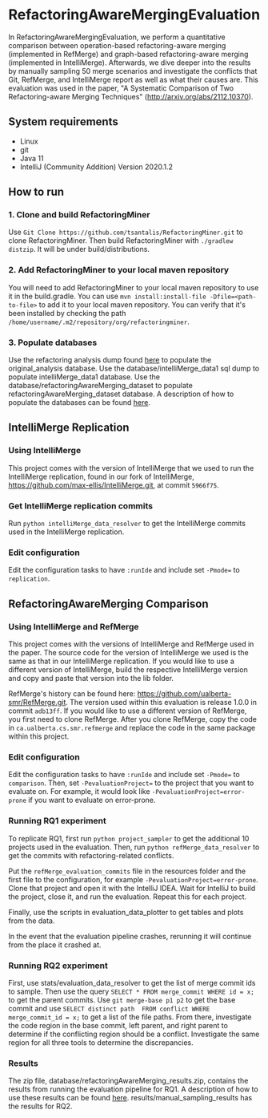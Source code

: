 # RefactoringAwareMergingEvaluation

In RefactoringAwareMergingEvaluation, we perform a quantitative comparison between operation-based refactoring-aware merging (implemented in RefMerge) and 
graph-based refactoring-aware merging (implemented in IntelliMerge). Afterwards, we dive deeper into the results by manually sampling 50 merge scenarios and 
investigate the conflicts that Git, RefMerge, and IntelliMerge report as well as what their causes are. This evaluation was used in the paper, "A Systematic Comparison of Two Refactoring-aware Merging Techniques" (http://arxiv.org/abs/2112.10370).

## System requirements
* Linux
* git
* Java 11
* IntelliJ (Community Addition) Version 2020.1.2

## How to run

### 1. Clone and build RefactoringMiner 
Use `Git Clone https://github.com/tsantalis/RefactoringMiner.git` to clone RefactoringMiner. 
Then build RefactoringMiner with `./gradlew distzip`. It will be under build/distributions.

### 2. Add RefactoringMiner to your local maven repository
You will need to add RefactoringMiner to your local maven repository to
use it in the build.gradle. You can use `mvn install:install-file -Dfile=<path-to-file>`
to add it to your local maven repository. You can verify that it's been installed 
by checking the path `/home/username/.m2/repository/org/refactoringminer`.

### 3. Populate databases
Use the refactoring analysis dump found [here](https://github.com/ualberta-smr/refactoring-analysis-results)
to populate the original_analysis database. Use the database/intelliMerge_data1
sql dump to populate intelliMerge_data1 database. Use the database/refactoringAwareMerging_dataset
to populate refactoringAwareMerging_dataset database. A description of how to populate the databases can be found 
[here](https://github.com/ualberta-smr/RefactoringAwareMergingEvaluation/wiki/Datasets).

## IntelliMerge Replication

### Using IntelliMerge

This project comes with the version of IntelliMerge that we used to run the IntelliMerge replication, 
found in our fork of IntelliMerge, https://github.com/max-ellis/IntelliMerge.git, at commit `5966f75`.

### Get IntelliMerge replication commits
Run `python intelliMerge_data_resolver` to get the IntelliMerge commits used in
the IntelliMerge replication. 

### Edit configuration
Edit the configuration tasks to have `:runIde` and include set `-Pmode=` to `replication`. 

## RefactoringAwareMerging Comparison

### Using IntelliMerge and RefMerge

This project comes with the versions of IntelliMerge and RefMerge used in the paper. The source code for 
the version of IntelliMerge we used is the same as that in our IntelliMerge replication.
 If you would like to use a different version of IntelliMerge, build the respective IntelliMerge version 
and copy and paste that version into the lib folder.

RefMerge's history can be found here: https://github.com/ualberta-smr/RefMerge.git. The
version used within this evaluation is release 1.0.0 in commit `adb13ff`.
If you would like to use a different version of
RefMerge, you first need to clone RefMerge. After you clone RefMerge, copy the code in
`ca.ualberta.cs.smr.refmerge` and replace the code in the same package within this project.

### Edit configuration
Edit the configuration tasks to have `:runIde` and include set `-Pmode=` to `comparison`.
Then, set `-PevaluationProject=` to the project that you want to evaluate on. For example,
it would look like `-PevaluationProject=error-prone` if you want to evaluate on error-prone.


### Running RQ1 experiment

To replicate RQ1, first run `python project_sampler` to get the additional 10 projects used 
in the evaluation. Then, run `python refMerge_data_resolver` to get the commits with
refactoring-related conflicts.

Put the `refMerge_evaluation_commits` file in the resources folder and the first file to
the configuration, for example `-PevaluationProject=error-prone`. Clone that project
and open it with the IntelliJ IDEA. Wait for IntelliJ to build the project, close it, and
run the evaluation. Repeat this for each project. 

Finally, use the scripts in evaluation_data_plotter to get tables and plots from the data.

In the event that the evaluation pipeline crashes, rerunning it will continue from the 
place it crashed at. 

### Running RQ2 experiment

First, use stats/evaluation_data_resolver to get the list of merge commit ids to sample. 
Then use the query `SELECT * FROM merge_commit WHERE id = x;` to get the parent commits.
Use `git merge-base p1 p2` to get the base commit and use `SELECT distinct path 
FROM conflict WHERE merge_commit_id = x;` to get a list of the file paths. From there, 
investigate the code region in the base commit, left parent, and right parent to determine
if the conflicting region should be a conflict. Investigate the same region for all three
tools to determine the discrepancies. 

### Results

The zip file, database/refactoringAwareMerging_results.zip, contains the results from
 running the evaluation pipeline for RQ1. A description of how to use these results can be 
 found [here](https://github.com/ualberta-smr/RefactoringAwareMergingEvaluation/wiki/Datasets).
results/manual_sampling_results has the results for RQ2. 

